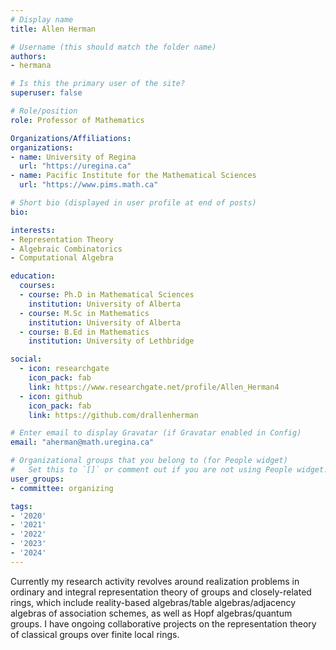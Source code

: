 ```yaml
---
# Display name
title: Allen Herman

# Username (this should match the folder name)
authors:
- hermana

# Is this the primary user of the site?
superuser: false

# Role/position
role: Professor of Mathematics

Organizations/Affiliations:
organizations:
- name: University of Regina
  url: "https://uregina.ca"
- name: Pacific Institute for the Mathematical Sciences
  url: "https://www.pims.math.ca"

# Short bio (displayed in user profile at end of posts)
bio: 

interests:
- Representation Theory
- Algebraic Combinatorics
- Computational Algebra

education:
  courses:
  - course: Ph.D in Mathematical Sciences
    institution: University of Alberta
  - course: M.Sc in Mathematics
    institution: University of Alberta
  - course: B.Ed in Mathematics
    institution: University of Lethbridge

social:
  - icon: researchgate
    icon_pack: fab
    link: https://www.researchgate.net/profile/Allen_Herman4
  - icon: github
    icon_pack: fab
    link: https://github.com/drallenherman

# Enter email to display Gravatar (if Gravatar enabled in Config)
email: "aherman@math.uregina.ca"

# Organizational groups that you belong to (for People widget)
#   Set this to `[]` or comment out if you are not using People widget.
user_groups:
- committee: organizing

tags:
- '2020'
- '2021'
- '2022'
- '2023'
- '2024'
---
```

Currently my research activity revolves around realization problems in ordinary
and integral representation theory of groups and closely-related rings, which
include reality-based algebras/table algebras/adjacency algebras of association
schemes, as well as Hopf algebras/quantum groups. I have ongoing collaborative
projects on the representation theory of classical groups over finite local
rings.
